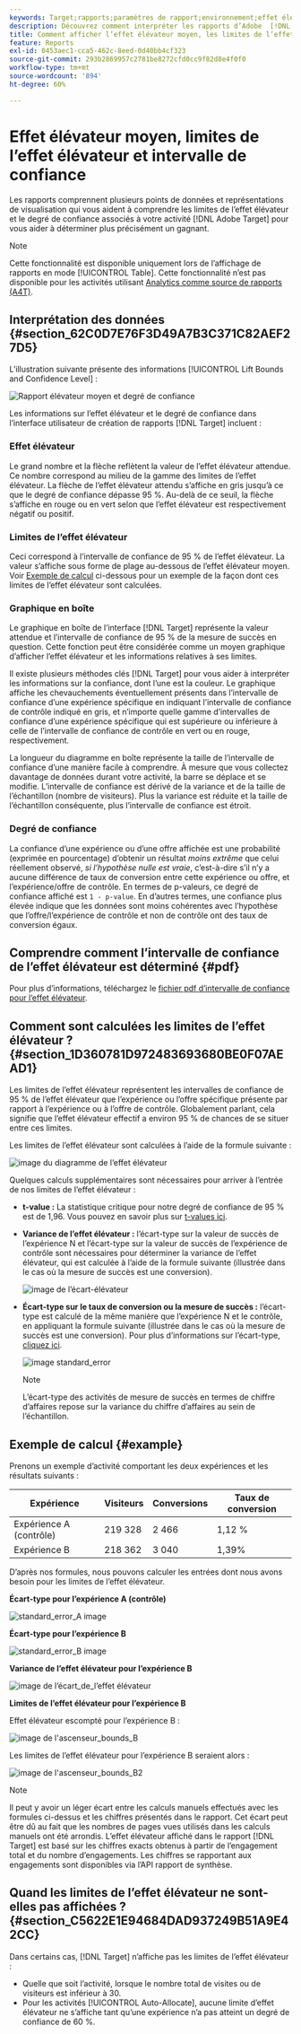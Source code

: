 ```yaml
---
keywords: Target;rapports;paramètres de rapport;environnement;effet élévateur;limite de l’effet élévateur;variance;confiance;contrôle
description: Découvrez comment interpréter les rapports d’Adobe  [!DNL Target] qui incluent des points de données et des représentations de visualisation pour vous aider à comprendre les limites de l’effet élévateur et le degré de confiance de vos activités.
title: Comment afficher l’effet élévateur moyen, les limites de l’effet élévateur et l’intervalle de confiance ?
feature: Reports
exl-id: 0453aec1-cca5-462c-8eed-0d40bb4cf323
source-git-commit: 293b2869957c2781be8272cfd0cc9f82d8e4f0f0
workflow-type: tm+mt
source-wordcount: '894'
ht-degree: 60%

---
```


# Effet élévateur moyen, limites de l’effet élévateur et intervalle de confiance

Les rapports comprennent plusieurs points de données et représentations de visualisation qui vous aident à comprendre les limites de l’effet élévateur et le degré de confiance associés à votre activité [!DNL Adobe Target] pour vous aider à déterminer plus précisément un gagnant.

>[!NOTE]
>
>Cette fonctionnalité est disponible uniquement lors de l’affichage de rapports en mode [!UICONTROL Table]. Cette fonctionnalité n’est pas disponible pour les activités utilisant [Analytics comme source de rapports (A4T)](/help/main/c-integrating-target-with-mac/a4t/a4t.md#concept_7540C8C04259434AB6EE33B09F47A1DE).

## Interprétation des données {#section_62C0D7E76F3D49A7B3C371C82AEF27D5}

L’illustration suivante présente des informations [!UICONTROL Lift Bounds and Confidence Level] :

![Rapport élévateur moyen et degré de confiance](/help/main/c-reports/c-report-settings/assets/lift-screenshot-new.png)

Les informations sur l’effet élévateur et le degré de confiance dans l’interface utilisateur de création de rapports [!DNL Target] incluent :

### Effet élévateur

Le grand nombre et la flèche reflètent la valeur de l’effet élévateur attendue. Ce nombre correspond au milieu de la gamme des limites de l’effet élévateur. La flèche de l’effet élévateur attendu s’affiche en gris jusqu’à ce que le degré de confiance dépasse 95 %. Au-delà de ce seuil, la flèche s’affiche en rouge ou en vert selon que l’effet élévateur est respectivement négatif ou positif.

### Limites de l’effet élévateur

Ceci correspond à l’intervalle de confiance de 95 % de l’effet élévateur. La valeur s’affiche sous forme de plage au-dessous de l’effet élévateur moyen. Voir [Exemple de calcul](#example) ci-dessous pour un exemple de la façon dont ces limites de l’effet élévateur sont calculées.

### Graphique en boîte

Le graphique en boîte de l’interface [!DNL Target] représente la valeur attendue et l’intervalle de confiance de 95 % de la mesure de succès en question. Cette fonction peut être considérée comme un moyen graphique d’afficher l’effet élévateur et les informations relatives à ses limites.

Il existe plusieurs méthodes clés [!DNL Target] pour vous aider à interpréter les informations sur la confiance, dont l’une est la couleur. Le graphique affiche les chevauchements éventuellement présents dans l’intervalle de confiance d’une expérience spécifique en indiquant l’intervalle de confiance de contrôle indiqué en gris, et n’importe quelle gamme d’intervalles de confiance d’une expérience spécifique qui est supérieure ou inférieure à celle de l’intervalle de confiance de contrôle en vert ou en rouge, respectivement.

La longueur du diagramme en boîte représente la taille de l’intervalle de confiance d’une manière facile à comprendre. À mesure que vous collectez davantage de données durant votre activité, la barre se déplace et se modifie. L’intervalle de confiance est dérivé de la variance et de la taille de l’échantillon (nombre de visiteurs). Plus la variance est réduite et la taille de l’échantillon conséquente, plus l’intervalle de confiance est étroit.

### Degré de confiance

La confiance d’une expérience ou d’une offre affichée est une probabilité (exprimée en pourcentage) d’obtenir un résultat _moins extrême_ que celui réellement observé, _si l’hypothèse nulle est vraie_, c’est-à-dire s’il n’y a aucune différence de taux de conversion entre cette expérience ou offre, et l’expérience/offre de contrôle. En termes de p-valeurs, ce degré de confiance affiché est `1 - p-value`. En d’autres termes, une confiance plus élevée indique que les données sont moins cohérentes avec l’hypothèse que l’offre/l’expérience de contrôle et non de contrôle ont des taux de conversion égaux.

## Comprendre comment l’intervalle de confiance de l’effet élévateur est déterminé {#pdf}

Pour plus d’informations, téléchargez le [fichier pdf d’intervalle de confiance pour l’effet élévateur](/help/main/assets/confidence_interval_lift.pdf).

## Comment sont calculées les limites de l’effet élévateur ? {#section_1D360781D972483693680BE0F07AEAD1}

Les limites de l’effet élévateur représentent les intervalles de confiance de 95 % de l’effet élévateur que l’expérience ou l’offre spécifique présente par rapport à l’expérience ou à l’offre de contrôle. Globalement parlant, cela signifie que l’effet élévateur effectif a environ 95 % de chances de se situer entre ces limites.

Les limites de l’effet élévateur sont calculées à l’aide de la formule suivante :

![image du diagramme de l’effet élévateur](assets/lift_diagram.png)

Quelques calculs supplémentaires sont nécessaires pour arriver à l’entrée de nos limites de l’effet élévateur :

* **t-value :** La statistique critique pour notre degré de confiance de 95 % est de 1,96. Vous pouvez en savoir plus sur [t-values ici](https://en.wikipedia.org/wiki/T-statistic).
* **Variance de l’effet élévateur :** l’écart-type sur la valeur de succès de l’expérience N et l’écart-type sur la valeur de succès de l’expérience de contrôle sont nécessaires pour déterminer la variance de l’effet élévateur, qui est calculée à l’aide de la formule suivante (illustrée dans le cas où la mesure de succès est une conversion).

  ![image de l’écart-élévateur](assets/lift_variance.png)

* **Écart-type sur le taux de conversion ou la mesure de succès :** l’écart-type est calculé de la même manière que l’expérience N et le contrôle, en appliquant la formule suivante (illustrée dans le cas où la mesure de succès est une conversion). Pour plus d’informations sur l’écart-type, [cliquez ici](https://en.wikipedia.org/wiki/Standard_error).

  ![image standard_error](assets/standard_error.png)

  >[!NOTE]
  >
  >L’écart-type des activités de mesure de succès en termes de chiffre d’affaires repose sur la variance du chiffre d’affaires au sein de l’échantillon.

## Exemple de calcul {#example}

Prenons un exemple d’activité comportant les deux expériences et les résultats suivants :

| Expérience | Visiteurs | Conversions | Taux de conversion |
|--- |--- |--- |--- |
| Expérience A (contrôle) | 219 328 | 2 466 | 1,12 % |
| Expérience B | 218 362 | 3 040 | 1,39% |

D’après nos formules, nous pouvons calculer les entrées dont nous avons besoin pour les limites de l’effet élévateur.

**Écart-type pour l’expérience A (contrôle)**

![standard_error_A image](assets/standard_error_A.png)

**Écart-type pour l’expérience B**

![standard_error_B image](assets/standard_error_B.png)

**Variance de l’effet élévateur pour l’expérience B**

![image de l’écart_de_l’effet élévateur](assets/lift_variance_B.png)

**Limites de l’effet élévateur pour l’expérience B**

Effet élévateur escompté pour l’expérience B :

![image de l&#39;ascenseur_bounds_B](assets/lift_bounds_B.png)

Les limites de l’effet élévateur pour l’expérience B seraient alors :

![image de l&#39;ascenseur_bounds_B2](assets/lift_bounds_B2.png)

>[!NOTE]
>
>Il peut y avoir un léger écart entre les calculs manuels effectués avec les formules ci-dessus et les chiffres présentés dans le rapport. Cet écart peut être dû au fait que les nombres de pages vues utilisés dans les calculs manuels ont été arrondis. L’effet élévateur affiché dans le rapport [!DNL Target] est basé sur les chiffres exacts obtenus à partir de l’engagement total et du nombre d’engagements. Les chiffres se rapportant aux engagements sont disponibles via l’API rapport de synthèse.

## Quand les limites de l’effet élévateur ne sont-elles pas affichées ? {#section_C5622E1E94684DAD937249B51A9E42CC}

Dans certains cas, [!DNL Target] n’affiche pas les limites de l’effet élévateur :

* Quelle que soit l’activité, lorsque le nombre total de visites ou de visiteurs est inférieur à 30.
* Pour les activités [!UICONTROL Auto-Allocate], aucune limite d’effet élévateur ne s’affiche tant qu’une expérience n’a pas atteint un degré de confiance de 60 %.
